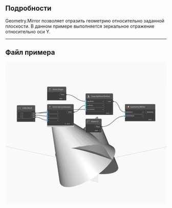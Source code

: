 ## Подробности
Geometry.Mirror позволяет отразить геометрию относительно заданной плоскости. В данном примере выполняется зеркальное отражение относительно оси Y.
___
## Файл примера

![Mirror](./Autodesk.DesignScript.Geometry.Geometry.Mirror_img.jpg)

